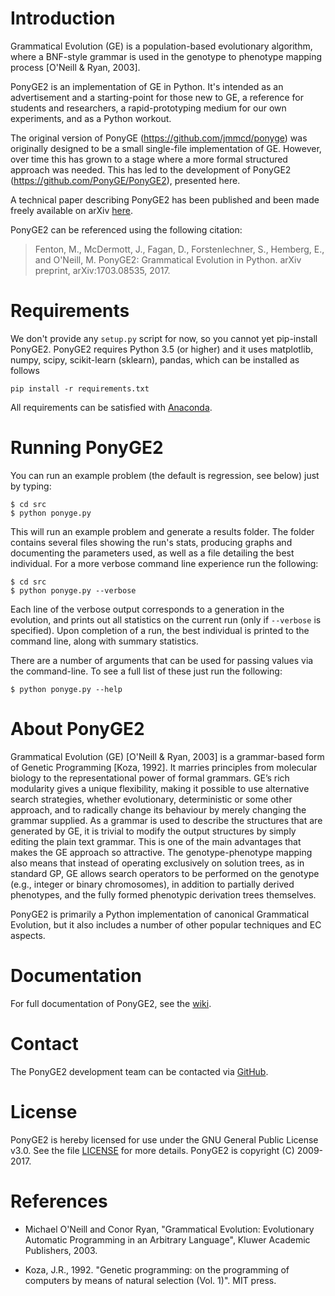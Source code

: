 # Introduction

Grammatical Evolution (GE) is a population-based evolutionary algorithm, where a BNF-style grammar is used in the genotype to phenotype mapping process [O'Neill & Ryan, 2003].

PonyGE2 is an implementation of GE in Python. It's intended as an advertisement and a starting-point for those new to GE, a reference for students and researchers, a rapid-prototyping medium for our own experiments, and as a Python workout.

The original version of PonyGE (https://github.com/jmmcd/ponyge) was originally designed to be a small single-file implementation of GE. However, over time this has grown to a stage where a more formal structured approach was needed. This has led to the development of PonyGE2 (https://github.com/PonyGE/PonyGE2), presented here.

A technical paper describing PonyGE2 has been published and been made freely available on arXiv [here](https://arxiv.org/abs/1703.08535).

PonyGE2 can be referenced using the following citation:

> Fenton, M., McDermott, J., Fagan, D., Forstenlechner, S., Hemberg, E., and O'Neill, M. PonyGE2: Grammatical Evolution in Python. arXiv preprint, arXiv:1703.08535, 2017.

# Requirements

We don't provide any `setup.py` script for now, so you cannot yet pip-install PonyGE2. PonyGE2 requires Python 3.5 (or higher) and it uses matplotlib, numpy, scipy, scikit-learn (sklearn), pandas, which can be installed as follows

    pip install -r requirements.txt

All requirements can be satisfied with [Anaconda](https://www.continuum.io/downloads).

# Running PonyGE2

You can run an example problem (the default is regression, see below) just by typing:

    $ cd src
    $ python ponyge.py

This will run an example problem and generate a results folder. The folder contains several files showing the run's stats, producing graphs and documenting the parameters used, as well as a file detailing the best individual. For a more verbose command line experience run the following:

    $ cd src
    $ python ponyge.py --verbose

Each line of the verbose output corresponds to a generation in the evolution, and prints out all statistics on the current run (only if `--verbose` is specified). Upon completion of a run, the best individual is printed to the command line, along with summary statistics.

There are a number of arguments that can be used for passing values via the command-line. To see a full list of these just run the following:

    $ python ponyge.py --help


# About PonyGE2

Grammatical Evolution (GE) [O'Neill & Ryan, 2003] is a grammar-based form of Genetic Programming [Koza, 1992]. It marries principles from molecular biology to the representational power of formal grammars. GE’s rich modularity gives a unique flexibility, making it possible to use alternative search strategies, whether evolutionary, deterministic or some other approach, and to radically change its behaviour by merely changing the grammar supplied. As a grammar is used to describe the structures that are generated by GE, it is trivial to modify the output structures by simply editing the plain text grammar. This is one of the main advantages that makes the GE approach so attractive. The genotype-phenotype mapping also means that instead of operating exclusively on solution trees, as in standard GP, GE allows search operators to be performed on the genotype (e.g., integer or binary chromosomes), in addition to partially derived phenotypes, and the fully formed phenotypic derivation trees themselves.

PonyGE2 is primarily a Python implementation of canonical Grammatical Evolution, but it also includes a number of other popular techniques and EC aspects.

# Documentation

For full documentation of PonyGE2, see the [wiki](https://github.com/PonyGE/PonyGE2/wiki).

# Contact

The PonyGE2 development team can be contacted via [GitHub](https://github.com/jmmcd/PonyGE2/issues/new). 

# License

PonyGE2 is hereby licensed for use under the GNU General Public License v3.0. See the file [LICENSE](./LICENSE) for more details. PonyGE2 is copyright (C) 2009-2017.

# References

- Michael O'Neill and Conor Ryan, "Grammatical Evolution: Evolutionary Automatic Programming in an Arbitrary Language", Kluwer Academic Publishers, 2003.

- Koza, J.R., 1992. "Genetic programming: on the programming of computers by means of natural selection (Vol. 1)". MIT press.
